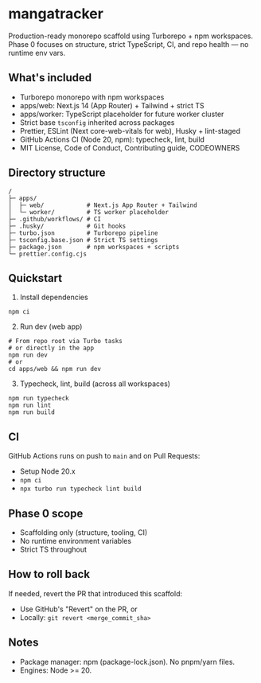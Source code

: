 # mangatracker

Production-ready monorepo scaffold using Turborepo + npm workspaces. Phase 0 focuses on structure, strict TypeScript, CI, and repo health — no runtime env vars.

## What's included

- Turborepo monorepo with npm workspaces
- apps/web: Next.js 14 (App Router) + Tailwind + strict TS
- apps/worker: TypeScript placeholder for future worker cluster
- Strict base `tsconfig` inherited across packages
- Prettier, ESLint (Next core-web-vitals for web), Husky + lint-staged
- GitHub Actions CI (Node 20, npm): typecheck, lint, build
- MIT License, Code of Conduct, Contributing guide, CODEOWNERS

## Directory structure

```
/
├─ apps/
│  ├─ web/            # Next.js App Router + Tailwind
│  └─ worker/         # TS worker placeholder
├─ .github/workflows/ # CI
├─ .husky/            # Git hooks
├─ turbo.json         # Turborepo pipeline
├─ tsconfig.base.json # Strict TS settings
├─ package.json       # npm workspaces + scripts
└─ prettier.config.cjs
```

## Quickstart

1. Install dependencies

```
npm ci
```

2. Run dev (web app)

```
# From repo root via Turbo tasks
# or directly in the app
npm run dev
# or
cd apps/web && npm run dev
```

3. Typecheck, lint, build (across all workspaces)

```
npm run typecheck
npm run lint
npm run build
```

## CI

GitHub Actions runs on push to `main` and on Pull Requests:

- Setup Node 20.x
- `npm ci`
- `npx turbo run typecheck lint build`

## Phase 0 scope

- Scaffolding only (structure, tooling, CI)
- No runtime environment variables
- Strict TS throughout

## How to roll back

If needed, revert the PR that introduced this scaffold:

- Use GitHub's "Revert" on the PR, or
- Locally: `git revert <merge_commit_sha>`

## Notes

- Package manager: npm (package-lock.json). No pnpm/yarn files.
- Engines: Node >= 20.
